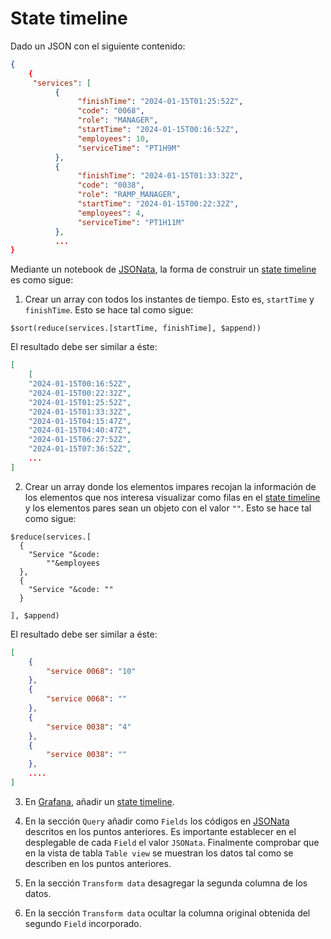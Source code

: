 # State timeline

Dado un JSON con el siguiente contenido:
```json
{
    {
     "services": [
          {
               "finishTime": "2024-01-15T01:25:52Z",
               "code": "0068",
               "role": "MANAGER",
               "startTime": "2024-01-15T00:16:52Z",
               "employees": 10,
               "serviceTime": "PT1H9M"
          },
          {
               "finishTime": "2024-01-15T01:33:32Z",
               "code": "0038",
               "role": "RAMP_MANAGER",
               "startTime": "2024-01-15T00:22:32Z",
               "employees": 4,
               "serviceTime": "PT1H11M"
          },
          ...
}
```

Mediante un notebook de [JSONata](https://jsonata.org), la forma de construir un [state timeline](https://grafana.com/docs/grafana/latest/panels-visualizations/visualizations/state-timeline/) es como sigue:

1. Crear un array con todos los instantes de tiempo. Esto es, `startTime` y `finishTime`. Esto se hace tal como sigue:

```shell
$sort(reduce(services.[startTime, finishTime], $append))
```

El resultado debe ser similar a éste:
```json
[
    [
	"2024-01-15T00:16:52Z",
	"2024-01-15T00:22:32Z",
	"2024-01-15T01:25:52Z",
	"2024-01-15T01:33:32Z",
	"2024-01-15T04:15:47Z",
	"2024-01-15T04:40:47Z",
	"2024-01-15T06:27:52Z",
	"2024-01-15T07:36:52Z",
    ...
]
```

2. Crear un array donde los elementos impares recojan la información de los elementos que nos interesa visualizar como filas en el [state timeline](https://grafana.com/docs/grafana/latest/panels-visualizations/visualizations/state-timeline/) y los elementos pares sean un objeto con el valor `""`. Esto se hace tal como sigue:

```shell
$reduce(services.[
  {
    "Service "&code:
        ""&employees
  },
  {
    "Service "&code: ""
  }
  
], $append)
```

El resultado debe ser similar a éste:
```json
[
	{
		"service 0068": "10"
	},
	{
		"service 0068": ""
	},
	{
		"service 0038": "4"
	},
	{
		"service 0038": ""
	},
    ....
]
```

3. En [Grafana](https://grafana.com), añadir un [state timeline](https://grafana.com/docs/grafana/latest/panels-visualizations/visualizations/state-timeline/).

4. En la sección `Query` añadir como `Fields` los códigos en [JSONata](https://jsonata.org) descritos en los puntos anteriores. Es importante establecer en el desplegable de cada `Field` el valor `JSONata`. Finalmente comprobar que en la vista de tabla `Table view` se muestran los datos tal como se describen en los puntos anteriores.

5. En la sección `Transform data` desagregar la segunda columna de los datos.

6. En la sección `Transform data` ocultar la columna original obtenida del segundo `Field` incorporado.